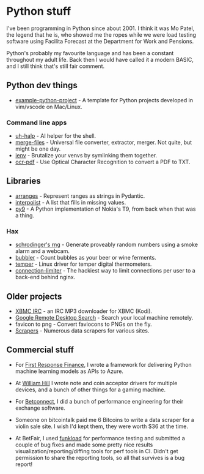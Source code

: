 # Python stuff

I've been programming in Python since about 2001. I think it was Mo Patel, the
legend that he is, who showed me the ropes while we were load testing software
using Facilita Forecast at the Department for Work and Pensions.

Python's probably my favourite language and has been a constant throughout my
adult life. Back then I would have called it a modern BASIC, and I still think
that's still fair comment.

## Python dev things

* [example-python-project](https://github.com/bitplane/example-python-project) -
  A template for Python projects developed in vim/vscode on Mac/Linux.

### Command line apps

* [uh-halp](/uh-halp) -
  AI helper for the shell.
* [merge-files](/merge-files) -
  Universal file converter, extractor, merger. Not quite, but might be one day.
* [ienv](/ienv) -
  Brutalize your venvs by symlinking them together.
* [ocr-pdf](https://github.com/bitplane/ocr-pdf) -
  Use Optical Character Recognition to convert a PDF to TXT.

## Libraries

* [arranges](/arranges) -
  Represent ranges as strings in Pydantic.  
* [interpolist](interpolist) -
  A list that fills in missing values.
* [py9](https://github.com/bitplane/py9) -
  A Python implementation of Nokia's T9, from back when that was a thing.

### Hax

* [schrodinger's rng](https://github.com/bitplane/schrodingers-rng) -
  Generate proveably random numbers using a smoke alarm and a webcam.
* [bubbler](https://github.com/bitplane/bubbler) -
  Count bubbles as your beer or wine ferments.
* [temper](https://github.com/bitplane/temper) -
  Linux driver for temper digital thermometers.
* [connection-limiter](https://github.com/bitplane/connection-limiter) -
  The hackiest way to limit connections per user to a back-end behind nginx.

## Older projects

* [XBMC IRC](xbmc) -
  an IRC MP3 downloader for XBMC (Kodi).
* [Google Remote Desktop Search](rgds) -
  Search your local machine remotely.
* favicon to png -
  Convert faviocons to PNGs on the fly.
* [Scrapers](scrapers) -
  Numerous data scrapers for various sites.

## Commercial stuff

* For [First Response Finance](https://www.firstresponsefinance.co.uk/), I
  wrote a framework for delivering Python machine learning models as APIs
  to Azure.

* At [William Hill](https://www.williamhill.com/) I wrote note and coin
  acceptor drivers for multiple devices, and a bunch of other things for a
  gaming machine.

* For [Betconnect](https://www.betconnect.com/), I did a bunch of performance
  engineering for their exchange software.

* Someone on bitcointalk paid me 6 Bitcoins to write a data scraper for a
  violin sale site. I wish I'd kept them, they were worth $36 at the time.

* At BetFair, I used [funkload](https://github.com/nuxeo/funkload) for
  performance testing and submitted a couple of bug fixes and made some pretty
  nice results visualization/reporting/diffing tools for perf tools in CI.
  Didn't get permission to share the reporting tools, so all that survives is
  a bug report!
